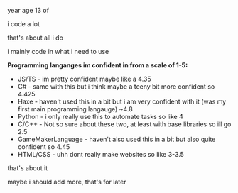 year age 13 of

i code a lot

that's about all i do

i mainly code in what i need to use

**Programming langanges im confident in from a scale of 1-5:**
- JS/TS - im pretty confident maybe like a 4.35
- C# - same with this but i think maybe a teeny bit more confident so 4.425
- Haxe - haven't used this in a bit but i am very confident with it (was my first main programming langauge) ~4.8
- Python - i only really use this to automate tasks so like 4
- C/C++ - Not so sure about these two, at least with base libraries so ill go 2.5
- GameMakerLanguage - haven't also used this in a bit but also quite confident so 4.45
- HTML/CSS - uhh dont really make websites so like 3-3.5
<!--conflicted on whether to add gbz80 or not-->

that's about it

maybe i should add more, that's for later
